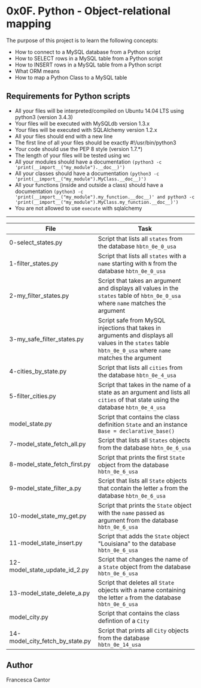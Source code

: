 # 0x0F. Python - Object-relational mapping

The purpose of this project is to learn the following concepts:

- How to connect to a MySQL database from a Python script
- How to SELECT rows in a MySQL table from a Python script
- How to INSERT rows in a MySQL table from a Python script
- What ORM means
- How to map a Python Class to a MySQL table

## Requirements for Python scripts
- All your files will be interpreted/compiled on Ubuntu 14.04 LTS using python3 (version 3.4.3)
- Your files will be executed with MySQLdb version 1.3.x
- Your files will be executed with SQLAlchemy version 1.2.x
- All your files should end with a new line
- The first line of all your files should be exactly #!/usr/bin/python3
- Your code should use the PEP 8 style (version 1.7.*)
- The length of your files will be tested using wc
- All your modules should have a documentation ```(python3 -c 'print(__import__("my_module").__doc__)')```
- All your classes should have a documentation ```(python3 -c 'print(__import__("my_module").MyClass.__doc__)')```
- All your functions (inside and outside a class) should have a documentation ```(python3 -c 'print(__import__("my_module").my_function.__doc__)' and python3 -c 'print(__import__("my_module").MyClass.my_function.__doc__)')```
- You are not allowed to use ```execute``` with sqlalchemy

---
File | Task
---|---
0-select_states.py | Script that lists all ```states``` from the database ```hbtn_0e_0_usa```
1-filter_states.py | Script that lists all ```states``` with a ```name``` starting with ```N``` from the database ```hbtn_0e_0_usa```
2-my_filter_states.py | Script that takes an argument and displays all values in the ```states``` table of ```hbtn_0e_0_usa``` where ```name``` matches the argument
3-my_safe_filter_states.py | Script safe from MySQL injections that takes in arguments and displays all values in the ```states``` table ```hbtn_0e_0_usa``` where ```name``` matches the argument
4-cities_by_state.py | Script that lists all ```cities``` from the database ```hbtn_0e_4_usa```
5-filter_cities.py | Script that takes in the name of a state as an argument and lists all ```cities``` of that state using the database ```hbtn_0e_4_usa```
model_state.py | Script that contains the class definition ```State``` and an instance ```Base = declarative_base()```
7-model_state_fetch_all.py | Script that lists all ```States``` objects from the database ```hbtn_0e_6_usa```
8-model_state_fetch_first.py | Script that prints the first ```State``` object from the database ```hbtn_0e_6_usa```
9-model_state_filter_a.py | Script that lists all ```State``` objects that contain the letter ```a``` from the database ```hbtn_0e_6_usa```
10-model_state_my_get.py | Script that prints the ```State``` object with the ```name``` passed as argument from the database ```hbtn_0e_6_usa```
11-model_state_insert.py | Script that adds the ```State``` object "Louisiana" to the database ```hbtn_0e_6_usa```
12-model_state_update_id_2.py | Script that changes the name of a ```State``` object from the database ```hbtn_0e_6_usa```
13-model_state_delete_a.py | Script that deletes all ```State``` objects with a name containing the letter ```a``` from the database ```hbtn_0e_6_usa```
model_city.py | Script that contains the class defintion of a ```City```
14-model_city_fetch_by_state.py | Script that prints all ```City``` objects from the database ```hbtn_0e_14_usa```

## Author
Francesca Cantor
